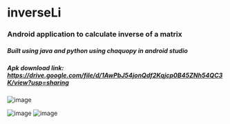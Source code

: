 # inverseLi
### Android application to calculate inverse of a matrix
##### Built using java and python using chaquopy in android studio 

##### Apk download link: https://drive.google.com/file/d/1AwPbJ54jonQdf2Kqjcp0B45ZNh54QC3K/view?usp=sharing
![image](https://user-images.githubusercontent.com/88785262/147878814-62e16fa2-f322-4b14-9517-60535bb149a2.png)

![image](https://user-images.githubusercontent.com/88785262/150333635-d183721c-779d-445c-a091-10dba058a33a.png)
![image](https://user-images.githubusercontent.com/88785262/150333729-cdf5598e-089b-4969-b3cb-906e7fe7ddfb.png)
